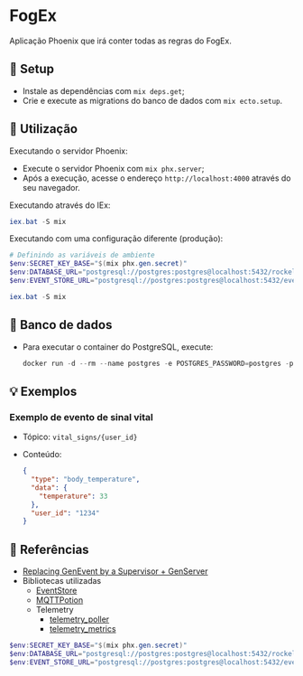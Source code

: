 # FogEx

Aplicação Phoenix que irá conter todas as regras do FogEx.

## 🔧 Setup

- Instale as dependências com `mix deps.get`;
- Crie e execute as migrations do banco de dados com `mix ecto.setup`.

## 💬 Utilização

Executando o servidor Phoenix:

- Execute o servidor Phoenix com `mix phx.server`;
- Após a execução, acesse o endereço `http://localhost:4000` através do seu navegador.

Executando através do IEx:

```powershell
iex.bat -S mix
```

Executando com uma configuração diferente (produção):

```powershell
# Definindo as variáveis de ambiente
$env:SECRET_KEY_BASE="$(mix phx.gen.secret)"
$env:DATABASE_URL="postgresql://postgres:postgres@localhost:5432/rockelivery"
$env:EVENT_STORE_URL="postgresql://postgres:postgres@localhost:5432/eventstore"

iex.bat -S mix
```

## 💾 Banco de dados

- Para executar o container do PostgreSQL, execute:

  ```powershell
  docker run -d --rm --name postgres -e POSTGRES_PASSWORD=postgres -p 5432:5432 postgres
  ```

## 💡 Exemplos

### Exemplo de evento de sinal vital

- Tópico: `vital_signs/{user_id}`
- Conteúdo:

  ```json
  {
    "type": "body_temperature",
    "data": {
      "temperature": 33
    },
    "user_id": "1234"
  }
  ```

## 📌 Referências

- [Replacing GenEvent by a Supervisor + GenServer](http://blog.plataformatec.com.br/2016/11/replacing-genevent-by-a-supervisor-genserver/)
- Bibliotecas utilizadas
  - [EventStore](https://github.com/commanded/eventstore)
  - [MQTTPotion](https://github.com/brianmay/mqtt_potion)
  - Telemetry
    - [telemetry_poller](https://github.com/beam-telemetry/telemetry_poller)
    - [telemetry_metrics](https://github.com/beam-telemetry/telemetry_metrics)

```powershell
$env:SECRET_KEY_BASE="$(mix phx.gen.secret)"
$env:DATABASE_URL="postgresql://postgres:postgres@localhost:5432/rockelivery"
$env:EVENT_STORE_URL="postgresql://postgres:postgres@localhost:5432/eventstore"
```
